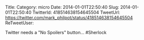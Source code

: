 Title: 
Category: micro
Date: 2014-01-01T22:50:40
Slug: 2014-01-01T22:50:40
TwitterId: 418514638154645504
TweetUrl: https://twitter.com/mark_philpot/status/418514638154645504
ReTweetUser: 

Twitter needs a "No Spoilers" button… #Sherlock